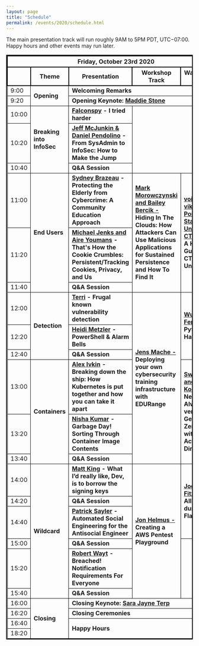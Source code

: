 ```yaml
---
layout: page
title: "Schedule"
permalink: /events/2020/schedule.html
---
```


<style>
table{
    border-collapse: collapse;
    border-spacing: 0;
    border:2px solid #000000;
}

th{
    border:2px solid #000000;
}

td{
    border:1px solid #000000;
}
</style>


The main presentation track will run roughly 9AM to 5PM PDT, UTC−07:00. Happy hours and other events may run later.

<table border="1">
  <th colspan="5">Friday, October 23rd 2020</th>

  <tr>
    <th></th>
    <th>Theme</th>
    <th>Presentation</th>
    <th>Workshop Track</th>
    <th>Walkthrough Track</th>
  </tr>

  <tr>
    <td>9:00</td>
    <td rowspan="2"><strong>Opening</strong></td>
    <td colspan="3"><strong>Welcoming Remarks</strong></td>
  </tr>

  <tr>
    <td>9:20</td>
    <td colspan="3" markdown="span"><strong>Opening Keynote: <a href="speakers.html#Maddie"> Maddie Stone</a></strong></td>
  </tr>

  <tr>
    <td>10:00</td>
    <td rowspan="3"><strong>Breaking into InfoSec</strong></td>
    <td colspan="1" markdown="span"><strong><a href="speakers.html#I tried harder">Falconspy</a> - I tried harder</strong></td>
    <td colspan="2" rowspan="3" markdown="span"></td>
  </tr>

  <tr>
    <td>10:20</td>
    <td colspan="1" markdown="span"><strong><a href="speakers.html#From SysAdmin to InfoSec: How to Make the Jump">Jeff McJunkin & Daniel Pendolino</a> - From SysAdmin to InfoSec: How to Make the Jump</strong></td>
  </tr>

  <tr>
    <td>10:40</td>
    <td colspan="1" markdown="span"><strong>Q&A Session</strong></td>
  </tr>

  <tr>
    <td>11:00</td>
    <td rowspan="3"><strong>End Users</strong></td>
    <td colspan="1" markdown="span"><strong><a href="speakers.html#Protecting the Elderly from Cybercrime: A Community Education">Sydney Brazeau</a> - Protecting the Elderly from Cybercrime: A Community Education Approach</strong></td>
    <td colspan="1" rowspan="3" markdown="span"><strong><a href="workshops.html#Hiding In The Clouds: How Attackers Can Use Malicious Applications for Sustained Persistence and  How To Find It">Mark Morowczynski and Bailey Bercik - </a>Hiding In The Clouds: How Attackers Can Use Malicious Applications for Sustained Persistence and  How To Find It</strong></td>
    <td colspan="1" rowspan="3" markdown="span"><strong><a href="walkthroughs.html#A Hands-on Guide to CTFs for the Uninitiated">void* vikings, Portland State University's CTF team - </a>A Hands-on Guide to CTFs for the Uninitiated</strong></td>


  </tr>

  <tr>
    <td>11:20</td>
    <td colspan="1" markdown="span"><strong><a href="speakers.html#That's How the Cookie Crumbles: Persistent/Tracking Cookies, Privacy, and Us">Michael Jenks and Aire Youmans</a> - That's How the Cookie Crumbles: Persistent/Tracking Cookies, Privacy, and Us</strong></td>
  </tr>

  <tr>
    <td>11:40</td>
    <td colspan="1" markdown="span"><strong>Q&A Session</strong></td>
  </tr>

  <tr>
    <td>12:00</td>
    <td rowspan="3"><strong>Detection</strong></td>
    <td colspan="1" markdown="span"><strong><a href="speakers.html#Frugal known vulnerability detection">Terri</a> - Frugal known vulnerability detection</strong></td>
    <td colspan="1" rowspan="6" markdown="span"><strong><a href="workshops.html#Deploying your own cybersecurity training infrastructure with EDURange">Jens Mache - </a>Deploying your own cybersecurity training infrastructure with EDURange</strong></td>
    <td colspan="1" rowspan="3" markdown="span"><strong><a href="walkthroughs.html#Python Web Hackin'">Wu-chang Feng - </a>Python Web Hackin'</strong></td>
  </tr>

  <tr>
    <td>12:20</td>
    <td colspan="1" markdown="span"><strong><a href="speakers.html#PowerShell & Alarm Bells">Heidi Metzler</a> - PowerShell & Alarm Bells</strong></td>

  </tr>

  <tr>
    <td>12:40</td>
    <td colspan="1" markdown="span"><strong>Q&A Session</strong></td>
  </tr>

  <tr>
    <td>13:00</td>
    <td rowspan="3"><strong>Containers</strong></td>
    <td colspan="1" markdown="span"><strong><a href="speakers.html#Breaking down the ship: How Kubernetes is put together and how you can take it apart">Alex Ivkin</a> - Breaking down the ship: How Kubernetes is put together and how you can take it apart</strong></td>
    <td colspan="1" rowspan="3" markdown="span"><strong><a href="walkthroughs.html#Never trust, Always verify  : Getting to Zero Trust with Azure Active Directory">Swetha Rai and Corissa Koopmans - </a>Never trust, Always verify  : Getting to Zero Trust with Azure Active Directory</strong></td>
  </tr>

  <tr>
    <td>13:20</td>
    <td colspan="1" markdown="span"><strong><a href="speakers.html#Garbage Day! Sorting Through Container Image Contents">Nisha Kumar</a> - Garbage Day! Sorting Through Container Image Contents</strong></td>

  </tr>

  <tr>
    <td>13:40</td>
    <td colspan="1" markdown="span"><strong>Q&A Session</strong></td>
  </tr>

  <tr>
    <td>14:00</td>
    <td rowspan="6"><strong>Wildcard</strong></td>
    <td colspan="1" markdown="span"><strong><a href="speakers.html#What I’d really like, Dev, is to borrow the signing keys">Matt King</a> - What I’d really like, Dev, is to borrow the signing keys</strong></td>
    <td colspan="1" rowspan="6" markdown="span"><strong><a href="workshops.html#Creating a AWS Pentest Playground">Jon Helmus - </a>Creating a AWS Pentest Playground</strong></td>
    <td colspan="1" rowspan="3" markdown="span"><strong><a href="walkthroughs.html#All About dumping SPI Flash">Joe FitzPatrick - </a>All About dumping SPI Flash</strong></td>
  </tr>

  <tr>
    <td>14:20</td>
    <td colspan="1" markdown="span"><strong>Q&A Session</strong></td>
  </tr>

  <tr>
    <td>14:40</td>
    <td colspan="1" markdown="span"><strong><a href="speakers.html#Automated Social Engineering for the Antisocial Engineer">Patrick Sayler</a> - Automated Social Engineering for the Antisocial Engineer</strong></td>

  </tr>

  <tr>
    <td>15:00</td>
    <td colspan="1" markdown="span"><strong>Q&A Session</strong></td>
    <td colspan="1" rowspan="3" markdown="span"></td>

  </tr>

  <tr>
    <td>15:20</td>
    <td colspan="1" markdown="span"><strong><a href="speakers.html#Breached! Notification Requirements For Everyone">Robert Wayt</a> - Breached! Notification Requirements For Everyone</strong></td>

  </tr>

  <tr>
    <td>15:40</td>
    <td colspan="1" markdown="span"><strong>Q&A Session</strong></td>
  </tr>

  <tr>
    <td>16:00</td>
      <td rowspan="4"><strong>Closing</strong></td>
    <td colspan="3" markdown="span"><strong>Closing Keynote: <a href="speakers.html#SJ"> Sara Jayne Terp</a></strong></td>
  </tr>

  <tr>
    <td>16:20</td>
    <td colspan="3" markdown="span"><strong>Closing Ceremonies</strong></td>
  </tr>

  <tr>
    <td>16:40</td>
    <td rowspan="2" colspan="3" markdown="span"><strong>Happy Hours</strong></td>
  </tr>

<tr>
    <td>18:20</td>
</tr>


</table>
